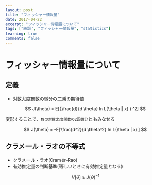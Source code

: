 ```yaml
---
layout: post
title: "フィッシャー情報量"
date: 2017-04-22
excerpt: "フィッシャー情報量について"
tags: ["統計", "フィッシャー情報量", "statistics"]
learning: true
comments: false
---
```


# フィッシャー情報量について

## 定義
 - 対数尤度関数の微分の二乗の期待値


$$
J(\theta) = E[(\frac{d}{d \theta} ln L(\theta | x) ) ^2]
$$

変形することで、`負の対数尤度関数の2回微分`ともみなせる

$$
J(\theta) = -E[\frac{d^2}{d \theta^2} ln L(\theta | x)  ]
$$

## クラメール・ラオの不等式
 - クラメール・ラオ(Cramér–Rao)
 - 有効推定量の判断基準(等しいときに有効推定量となる)

$$
V[\theta] \geq J(\theta)^{-1}
$$
